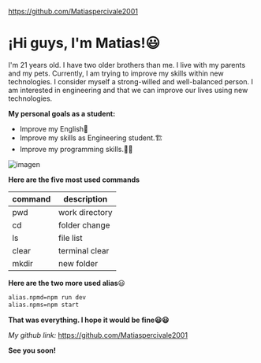 https://github.com/Matiaspercivale2001
# ¡Hi guys, I'm Matias!😃

I'm 21 years old. I have two older brothers than me. I live with my parents and my pets.
Currently, I am trying to improve my skills within new technologies.
I consider myself a strong-willed and well-balanced person. I am interested in engineering and that we can improve our lives using new technologies.

**My personal goals as a student:**

- Improve my English🏴󠁧󠁢󠁥󠁮󠁧󠁿
- Improve my skills as Engineering student.🏗️
- Improve my programming skills.👨‍💻

![imagen](https://user-images.githubusercontent.com/126214162/222607561-7fac0d4c-a950-485d-9162-487ee8bcba72.png)

**Here are the five most used commands**

| command | description   |
|---------|---------------|
| pwd     | work directory|
| cd      | folder change |
| ls      | file list     |
| clear   | terminal clear|
| mkdir   | new folder    |

**Here are the two more used alias**😃

```bash
alias.npmd=npm run dev
alias.npms=npm start
```

**That was everything. I hope it would be fine😃😃**

*My github link:* https://github.com/Matiaspercivale2001

**See you soon!**
